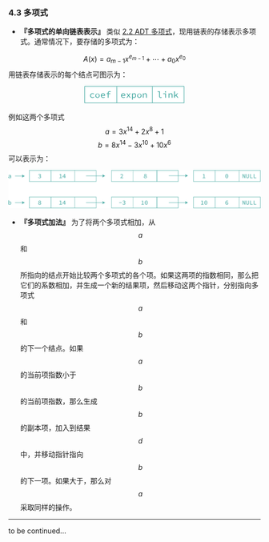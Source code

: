 ### 4.3 多项式

- **『多项式的单向链表表示』** 类似 [2.2 ADT 多项式](../II.数组与结构/2.2-ADT-多项式.md)，现用链表的存储表示多项式。通常情况下，要存储的多项式为：

$$
A(x) = a_{m-1}x^{e_{m-1}} + \cdots + a_0x^{e_0}
$$
用链表存储表示的每个结点可图示为：

<div align="center">
    <img src="res/4-6.svg" width="200px"/>
</div>

<!-- ![4-6](res/4-6.svg) -->

例如这两个多项式
$$
a = 3x^{14} + 2x^8 + 1
$$
$$
b = 8x^{14} - 3x^{10} + 10x^6
$$
可以表示为：

![4-7](res/4-7.svg)

- **『多项式加法』** 为了将两个多项式相加，从 $$a$$ 和 $$b$$ 所指向的结点开始比较两个多项式的各个项。如果这两项的指数相同，那么把它们的系数相加，并生成一个新的结果项，然后移动这两个指针，分别指向多项式 $$a$$ 和 $$b$$ 的下一个结点。如果 $$a$$ 的当前项指数小于 $$b$$ 的当前项指数，那么生成 $$b$$ 的副本项，加入到结果 $$d$$ 中，并移动指针指向 $$b$$ 的下一项。如果大于，那么对 $$a$$ 采取同样的操作。

---

to be continued...
